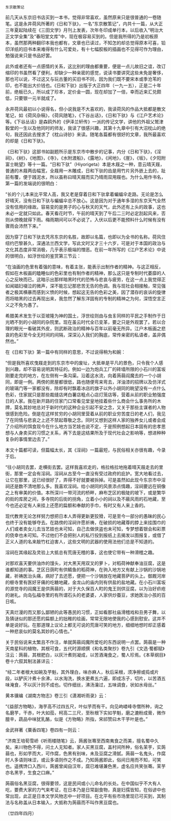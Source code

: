     东京散策记 

   前几天从东京旧书店买到一本书，觉得非常喜欢，虽然原来只是很普通的一卷随笔。这是永井荷风所著的《日和下驮》，一名“东京散策记”，内共十一篇，从大正三年夏起陆续在《三田文学》月刊上发表，次年冬印成单行本，以后收入“明治大正文学全集”及“春阳堂文库”中，现在极容易买到的。但是我所得的乃是初板原本，虽然那两种翻印本我也都有，文章也已读过，不知怎的却总觉得原本可喜，铅印洋纸的旧书本来难得有什么可爱处，有十七幅胶板的插画也不见得可作为理由，勉强说来只是书品好罢。

   此外或者还有一点感情的关系，这比别的理由都重要，便是一点儿故旧之谊，改订缩印的书虽然看了便利，却缺少一种亲密的感觉，说读书要讲究这些未免是奢侈，那也可以说，不过这又与玩古董的买旧书不同，因为我们既不要宋本或季沧苇的印，也不能出大价钱也。《日和下驮》出版于大正四年（一九一五），正是二十年前，绝板已久，所以成了珍本，定价金一圆，现在却加了一倍，幸而近来汇兑颇低，只要银一元半就成了。

   永井荷风最初以小说得名，但小说我是不大喜欢的，我读荷风的作品大抵都是散文笔记，如《荷风杂稿》，《荷风随笔》，《下谷丛话》，《日和下驮》与《江户艺术论》等。《下谷丛话》是森鸥外的《伊泽兰轩传》一派的传记文学，讲他的外祖父鹫津毅堂的一生以及他同时的师友，我读了很感兴趣，其第十九章中引有大沼枕山的绝句，我还因此去搜求了《枕山诗钞》来读。随笔各篇都有很好的文章，我所最喜欢的却是《日和下驮》。

   《日和下驮》这部书如副题所示是东京市中散步的记事，内分《日和下驮》，《淫祠》，《树》，《地图》，《寺》，《水附渡船》，《露地》，《闲地》，《崖》，《坂》，《夕阳附富士眺望》等十一篇。“日和下驮”（Hiyorigeta）本是木屐之一种，意云晴天屐，普通的木屐两齿幅宽，全屐用一木雕成，日和下驮的齿是用竹片另外嵌上去的，趾前有覆，便于践泥水，所以虽称曰晴天屐而实乃晴雨双用屐也。为什么用作书名，第一篇的发端说的很明白：

   “长的个儿本来比平常人高，我又老是穿着日和下驮拿着蝙蝠伞走路。无论是怎么好晴天，没有日和下驮与蝙蝠伞总不放心。这是因为对于通年多湿的东京天气全然没有信用的缘故。容易变的是男子的心与秋天的天气，此外还有上头的政事，这也未必一定就只如此。春天看花时节，午前的晴天到了午后二三时必定刮起风来，否则从傍晚就得下雨。梅雨期间可以不必说了。入伏以后更不能预料什么时候有没有骤雨会沛然下来。”

   因为穿了日和下驮去凭吊东京的名胜，故即以名篇，也即以为全书的名称。荷风住纽约巴黎甚久，深通法兰西文学，写此文时又才三十六岁，可是对于本国的政治与文化其态度非常消极，几乎表示极端的憎恶。在前一年所写的《江户艺术论》中说的很明白，如浮世绘的鉴赏第三节云：

   “在油画的色里有着强的意味，有着主张，能表示出制作者的精神。与这正相反，假如在木板画的瞌睡似的色彩里也有制作者的精神，那么这只是专制时代萎靡的人心之反映而已。这暗示出那样暗黑时代的恐怖与悲哀与疲劳，在这一点上我觉得正如闻娼妇啜泣的微声，深不能忘记那悲苦无告的色调。我与现社会相接触，常见强者之极其横暴而感到义愤的时候，想起这无告的色彩之美，因了潜存的哀诉的旋律而将暗黑的过去再现出来，我忽然了解东洋固有的专制的精神之为何，深悟空言正义之不免为愚了。

   希腊美术发生于以亚坡隆为神的国土，浮世绘则由与虫豸同样的平民之手制作于日光晒不到的小胡同的杂院里。现在虽云时代全已变革，要之只是外观罢了。若以合理的眼光一看破其外皮，则武断政治的精神与百年以前毫无所异。江户木板画之悲哀的色彩至今全无时间的间隔，深深沁入我们的胸底，常传亲密的私语者，盖非偶然也。”

   在《日和下驮》第一篇中有同样的意思，不过说得稍为和婉：

   “但是我所喜欢曳屐走到的东京市中的废址，大抵单是平凡的景色，只令我个人感到兴趣，却不容易说明其特征的。例如一边为炮兵工厂的砖墙所限的小石川的富坂刚要走完的地方，在左侧有一条沟渠。沿着这水流，向着蒟蒻阎魔去的一个小胡同，即是一例。两傍的房屋都很低，路也随便弯来弯去，洋油漆的招牌以及仿洋式的玻璃门等一家都没有，除却有时飘着冰店的旗子以外小胡同的眺望没有一点什么色彩，住家就只是那些裁缝店烤白薯店粗点心店灯笼店等，营着从前的职业勉强度日的人家。我在新开路的住家门口常看见堂皇地挂着些什么商会什么事务所的木牌，莫名其妙地总对于新时代的这种企业引起不安之念，又关于那些主谋者的人物很感到危险。倒是在这样贫穷的小胡同里营着从前的职业穷苦度日的老人们，我见了在同情与悲哀之上还不禁起尊敬之念。同时又想到这样人家的独养女儿或者会成了介绍所的饵食现今在什么地方当艺妓也说不定，于是照例想起日本固有的忠孝思想与人身卖买的习惯之关系，再下去是这结果所及于现代社会之影响等，想进种种复杂的事情里边去了。”

   本文十篇都可读，但篇幅太长，其《淫祠》一篇最短，与民俗相关亦很有趣，今录于后。

   “往小胡同去罢，走横街去罢。这样我喜欢走的，格拉格拉地拖着晴天屐走去的里街，那里一定会有淫祠。淫祠从古至今一直没有受过政府的庇护。宽大地看过去，让它在那里，这已经很好了，弄得不好就要被拆掉。可是虽然如此现今东京市中淫祠还是数不清地那么多。我喜欢淫祠。给小胡同的风景添点情趣，淫祠要远在铜像之上有审美的价值。本所深川一带河流的桥畔，麻布芝区的极陡的坡下，或是繁华的街的库房之间，多寺院的后街的拐角，立着小小的祠以及不蔽风雨的石地藏，至今也还必定有人来挂上还愿的扁额和奉献的手巾，有时又有人来上香的。

   现代教育无论怎样努力想把日本人弄得更新更狡猾，可是至今一部分的愚昧的民心也终于没有能够夺去。在路傍的淫祠许愿祈祷，在破损的地藏尊的脖上来挂围巾的人们或者卖女儿去当艺妓也未可知，自己去做侠盗也未可知，专梦想着银会和彩票的侥幸也未可知。不过他们不会把别人的私行投到报纸上去揭发以图报复，或借了正义人道的名来敲竹杠迫害人，这些文明的武器的使用法他们总是不知道的。

   淫祠在其缘起及灵验上大抵总有荒唐无稽的事，这也使它带有一种滑稽之趣。

   对那欢喜天要供油炸的馒头，对大黑天用双叉的萝卜，对稻荷神献奉油豆腐，这是谁都知道的事。芝区日荫町有供鲭鱼的稻荷神，在驹入地方又有献上沙锅的沙锅地藏，祈祷医治头痛，病好了去还愿，便把一个沙锅放在地藏菩萨的头上。御厩河岸的榧寺里有医好牙痛的吃糖地藏，金龙山的庙内则有供盐的盐地藏。在小石川富坂的源觉寺的阎魔王是供蒟蒻的，对于大久保百人町的鬼王则供豆腐，以为治好疥疮的谢礼。向岛弘福寺里的有所谓石头的老婆婆，人家供炒蚕豆，求她医治小孩的百日咳。

   天真烂漫的而又那么鄙陋的此等愚民的习惯，正如看那社庙滑稽戏和丑男子舞，以及猜谜似的那还愿的扁额上的拙稚的绘画，常常无限地使我的心感到慰安。这并不单是说好玩。在那道理上议论上都无可说的荒唐可笑的地方，细细地想时却正感着一种悲哀似的莫名其妙的心情也。”

   关于民俗说来太繁且不作注，单就蒟蒻阎魔所爱吃的东西说明一点罢。蒟蒻是一种天南星科的植物，其根可食，五代时源顺撰《和名类聚抄》卷九引《文选·蜀都赋》注云：蒟蒻，其根肥白，以灰汁煮则凝成，以苦酒淹食之，蜀人珍焉。《本草纲目》卷十六叙其制法甚详云：

   “经二年者根大如碗及芋魁，其外理白，味亦麻人，秋后采根，须净擦或捣或片段，以酽灰汁煮十余沸，以水淘洗，换水更煮五六遍，即成冻子，切片，以苦酒五味淹食，不以灰汁则不成也。切作细丝，沸汤瀹过，五味调食，状如水母丝。”

   黄本骥编《湖南方物志》卷三引《潇湘听雨录》云：

   “《益部方物略》，海芋高不过四五尺，叶似芋而有干。向见岣嵝峰寺僧所种，询之名磨芋，干赤，叶大如茄，柯高二三尺，至秋根下实如芋魁，磨之漉粉成膏，微作膻辛，蔬品中味犹乳酪，似是《方物略》所指，宋祁赞曰木干芋叶是也。”

   金武祥著《粟香四笔》卷四有一则云：

   “济南王培荀雪峤《听雨楼随笔》云，蒟酱张骞至西南夷食之而美，擅名蜀中久矣。来川物色不得，问土人无知者。家人买黑豆腐，盖村间所种，俗名茉芋，实蒟蒻也，形如芋而大，可作腐，色黑有别味，未及豆腐之滑腻。蒟蒻一名鬼头，作腐时人多语则味涩，或云多语则作之不成。乃知蒟酱即此，俗间日用而不知，可笑也。遥携馋口入西川，蒟酱曾闻自汉年，腐已难堪兼色黑，虚名应共笑张骞。茉芋亦名黑芋，生食之口麻。”

   蒟蒻俗名黑豆腐，很得要领，这是民间或小儿命名的长处。在中国似乎不大有人吃，要费大家的力气来考证，在日本乃是日常副食物，真是妇孺皆知，在俗谚中也常出现，此正是日本文学风物志中一好项目。在北平有些市场里现已可买到，其制法与名称盖从日本输入，大抵称为蒟蒻而不叫作黑豆腐也。

   （廿四年四月）

